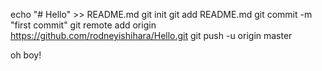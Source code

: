 echo "# Hello" >> README.md
git init
git add README.md
git commit -m "first commit"
git remote add origin https://github.com/rodneyishihara/Hello.git
git push -u origin master


oh boy!
